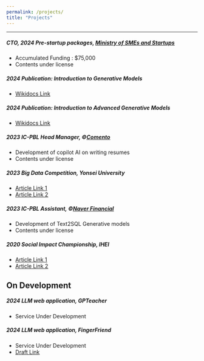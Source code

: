 ```yaml
---
permalink: /projects/
title: "Projects"
---
```


---

<section id="projects">
    <div>
        <h5>CTO, 2024 Pre-startup packages, <u><a href = "https://www.mss.go.kr/site/smba/main.do">Ministry of SMEs and Startups</a></u></h5>
        <ul>
            <li>Accumulated Funding : $75,000</li>
            <li>Contents under license</li>
        </ul>
        <h5>2024 Publication: Introduction to Generative Models</h5>
        <ul>
            <li><u><a href = "https://wikidocs.net/book/14271">Wikidocs Link</a></u></li>
        </ul>
        <h5>2024 Publication: Introduction to Advanced Generative Models</h5>
        <ul>
            <li><u><a href = "https://wikidocs.net/book/14332">Wikidocs Link</a></u></li>
        </ul>
        <h5>2023 IC-PBL Head Manager, ©<u><a href = "https://comento.kr/?index">Comento</a></u></h5>
        <ul>
            <li>Development of copilot AI on writing resumes</li>
            <li>Contents under license</li>
        </ul>
        <h5>2023 Big Data Competition, Yonsei University</h5>
        <ul>
            <li><u><a href = "https://biz.chosun.com/topics/topics_social/2023/08/30/S6URZ4XAOREVFNF77LT6YZJIEM/">Article Link 1</a></u></li>
            <li><u><a href = "https://www.smarttoday.co.kr/news/articleView.html?idxno=34346">Article Link 2</a></u></li>
        </ul>
        <h5>2023 IC-PBL Assistant, ©<u><a href = "https://www.naverfincorp.com/">Naver Financial</a></u></h5>
        <ul>
            <li>Development of Text2SQL Generative models</li>
            <li>Contents under license</li>
        </ul>
        <h5>2020 Social Impact Championship, IHEI</h5>
        <ul>
            <li><u><a href = "https://m.dhnews.co.kr/news/view/179520740186706">Article Link 1</a></u></li>
            <li><u><a href = "https://www.eroun.net/news/articleView.html?idxno=10223">Article Link 2</a></u></li>
        </ul>
    </div>
</section>

## On Development

<section>
    <div>
        <h5>2024 LLM web application, GPTeacher</h5>
        <ul>
            <li>Service Under Development</li>
        </ul>
        <h5>2024 LLM web application, FingerFriend</h5>
        <ul>
            <li>Service Under Development</li>
            <li><u><a href = "https://github.com/a2ran/DSL-23-2-FingerFriend">Draft Link</a></u></li>
        </ul>
    </div>
</section>
